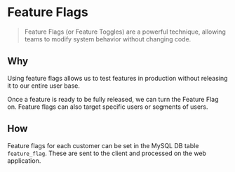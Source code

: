 # Feature Flags

> Feature Flags (or Feature Toggles) are a powerful technique, allowing teams to modify system behavior without changing code.

## Why

Using feature flags allows us to test features in production without releasing it to our entire user base.

Once a feature is ready to be fully released, we can turn the Feature Flag on. Feature flags can also target specific users or segments of users.

## How

Feature flags for each customer can be set in the MySQL DB table `feature_flag`. These are sent to the client and processed on the web application.


